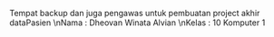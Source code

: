 Tempat backup dan juga pengawas untuk pembuatan project akhir dataPasien
\nNama : Dheovan Winata Alvian
\nKelas : 10 Komputer 1
